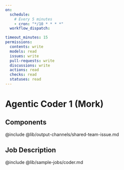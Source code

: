 ```yaml
---
on:
  schedule:
    # Every 5 minutes
    - cron: "*/10 * * * *"
  workflow_dispatch:

timeout_minutes: 15
permissions:
  contents: write
  models: read
  issues: write
  pull-requests: write
  discussions: write
  actions: read
  checks: read
  statuses: read
---
```


# Agentic Coder 1 (Mork)

## Components

@include @lib/output-channels/shared-team-issue.md

## Job Description

@include @lib/sample-jobs/coder.md
